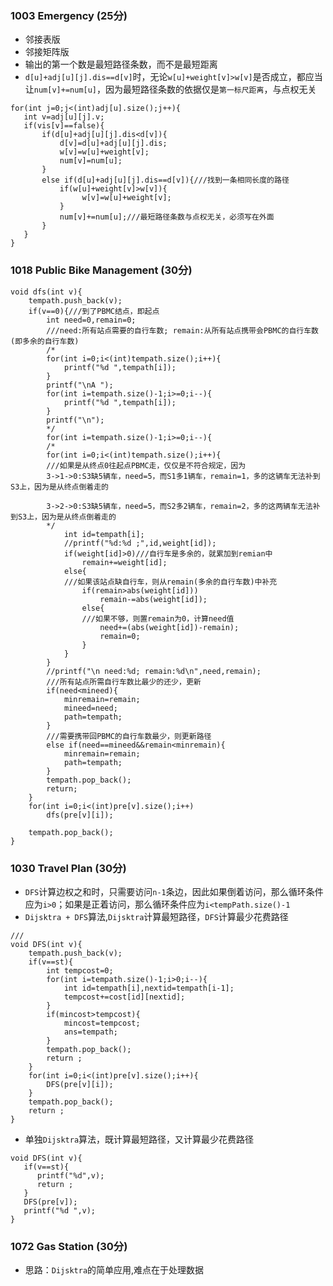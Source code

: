 ### 1003 Emergency (25分)
* 邻接表版
* 邻接矩阵版
* 输出的第一个数是最短路径条数，而不是最短距离
* ```d[u]+adj[u][j].dis==d[v]```时，无论```w[u]+weight[v]>w[v]```是否成立，都应当让```num[v]+=num[u]```，因为最短路径条数的依据仅是```第一标尺距离```，与点权无关

```
for(int j=0;j<(int)adj[u].size();j++){
   int v=adj[u][j].v;
   if(vis[v]==false){
       if(d[u]+adj[u][j].dis<d[v]){
           d[v]=d[u]+adj[u][j].dis;
           w[v]=w[u]+weight[v];
           num[v]=num[u];
       }
       else if(d[u]+adj[u][j].dis==d[v]){///找到一条相同长度的路径
           if(w[u]+weight[v]>w[v]){
                w[v]=w[u]+weight[v];
           }
           num[v]+=num[u];///最短路径条数与点权无关，必须写在外面
       }
   }
}

```

### 1018 Public Bike Management (30分)
```
void dfs(int v){
    tempath.push_back(v);
    if(v==0){///到了PBMC结点，即起点
        int need=0,remain=0;
        ///need:所有站点需要的自行车数; remain:从所有站点携带会PBMC的自行车数(即多余的自行车数)
        /*
        for(int i=0;i<(int)tempath.size();i++){
            printf("%d ",tempath[i]);
        }
        printf("\nA ");
        for(int i=tempath.size()-1;i>=0;i--){
            printf("%d ",tempath[i]);
        }
        printf("\n");
        */
        for(int i=tempath.size()-1;i>=0;i--){
        /*
        for(int i=0;i<(int)tempath.size();i++){
        ///如果是从终点0往起点PBMC走，仅仅是不符合规定，因为
        3->1->0:S3缺5辆车，need=5，而S1多1辆车，remain=1，多的这辆车无法补到S3上，因为是从终点倒着走的

        3->2->0:S3缺5辆车，need=5，而S2多2辆车，remain=2，多的这两辆车无法补到S3上，因为是从终点倒着走的
        */
            int id=tempath[i];
            //printf("%d:%d ;",id,weight[id]);
            if(weight[id]>0)///自行车是多余的，就累加到remian中
                remain+=weight[id];
            else{
            ///如果该站点缺自行车，则从remain(多余的自行车数)中补充
                if(remain>abs(weight[id]))
					remain-=abs(weight[id]);
				else{
                ///如果不够，则置remain为0，计算need值
					need+=(abs(weight[id])-remain);
					remain=0;
				}
            }
        }
        //printf("\n need:%d; remain:%d\n",need,remain);
        ///所有站点所需自行车数比最少的还少，更新
        if(need<mineed){
			minremain=remain;
			mineed=need;
			path=tempath;
		}
		///需要携带回PBMC的自行车数最少，则更新路径
		else if(need==mineed&&remain<minremain){
			minremain=remain;
			path=tempath;
		}
		tempath.pop_back();
		return;
    }
    for(int i=0;i<(int)pre[v].size();i++)
		dfs(pre[v][i]);
	
	tempath.pop_back();
}

```



### 1030 Travel Plan (30分)

* ```DFS```计算边权之和时，只需要访问```n-1```条边，因此如果倒着访问，那么循环条件应为```i>0```；如果是正着访问，那么循环条件应为```i<tempPath.size()-1```
* ```Dijsktra + DFS```算法,```Dijsktra```计算最短路径，```DFS```计算最少花费路径
```
///
void DFS(int v){
    tempath.push_back(v);
    if(v==st){
        int tempcost=0;
        for(int i=tempath.size()-1;i>0;i--){
            int id=tempath[i],nextid=tempath[i-1];
            tempcost+=cost[id][nextid];
        }
        if(mincost>tempcost){
            mincost=tempcost;
            ans=tempath;
        }
        tempath.pop_back();
        return ;
    }
    for(int i=0;i<(int)pre[v].size();i++){
        DFS(pre[v][i]);
    }
    tempath.pop_back();
    return ;
}

```

* 单独```Dijsktra```算法，既计算最短路径，又计算最少花费路径

```
void DFS(int v){
   if(v==st){
      printf("%d",v);
      return ;
   }
   DFS(pre[v]);
   printf("%d ",v);
}

```

### 1072 Gas Station (30分)

* 思路：```Dijsktra```的简单应用,难点在于处理数据


























